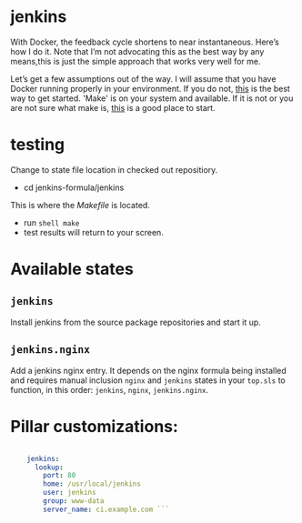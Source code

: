 jenkins
=======

With Docker, the feedback cycle shortens to near instantaneous. Here’s how I do
it. Note that I’m not advocating this as the best way by any means,this is
just the simple approach that works very well for me.

Let’s get a few assumptions out of the way. I will assume that you have Docker
running properly in your environment. If you do not,
[this](https://docs.docker.com/engine/installation/) is the best way to get
started.
'Make' is on your system and available. If it is not or you are not sure what
make is, [this](https://www.gnu.org/software/make/) is a good place to start.

testing
=======

Change to state file location in checked out repositiory.
- cd jenkins-formula/jenkins

This is where the _Makefile_ is located.
- run ```shell make```
- test results will return to your screen.

Available states
================

``jenkins``
-----------

Install jenkins from the source package repositories and start it up.

``jenkins.nginx``
-----------------

Add a jenkins nginx entry. It depends on the nginx formula being installed and
requires manual inclusion `nginx` and `jenkins` states in your `top.sls` to
function, in this order: `jenkins`, `nginx`, `jenkins.nginx`.

Pillar customizations:
==========================

``` yaml

    jenkins:
      lookup:
        port: 80
        home: /usr/local/jenkins
        user: jenkins
        group: www-data
        server_name: ci.example.com ```
